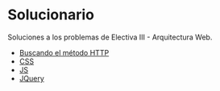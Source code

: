 # Solucionario

Soluciones a los problemas de Electiva III - Arquitectura Web.

- [Buscando el método HTTP](Ej.md)
- [CSS](css-task/Solution_CSS.md)
- [JS](js-task/)
- [JQuery](jquery-task/Solution_jQuery.md)
